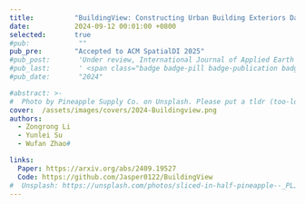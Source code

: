 ```yaml
---
title:          "BuildingView: Constructing Urban Building Exteriors Databases with Street View Imagery and Multimodal Large Language Model"
date:           2024-09-12 00:01:00 +0800
selected:       true
#pub:            ""
pub_pre:        "Accepted to ACM SpatialDI 2025"
#pub_post:       'Under review, International Journal of Applied Earth Observation and Geoinformation(JAG)'
#pub_last:       ' <span class="badge badge-pill badge-publication badge-success">Spotlight</span>'
#pub_date:       "2024"

#abstract: >-
#  Photo by Pineapple Supply Co. on Unsplash. Please put a tldr (too-long-didnt-read, 1~2 sentences) of your publication here. It is not recommended to put the actual abstract here because it is usually too long to fit in. $\LaTeX$ is supported. $a=b+c$.
cover:  /assets/images/covers/2024-Buildingview.png
authors:
  - Zongrong Li
  - Yunlei Su
  - Wufan Zhao#

links:
  Paper: https://arxiv.org/abs/2409.19527
  Code: https://github.com/Jasper0122/BuildingView
#  Unsplash: https://unsplash.com/photos/sliced-in-half-pineapple--_PLJZmHZzk
---
```


